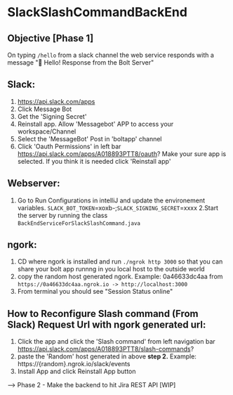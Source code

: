# SlackSlashCommandBackEnd

## Objective [Phase 1]
On typing `/hello` from a slack channel the web service responds with a message ":wave: Hello! Response from the Bolt Server"

Slack:
-----
1. https://api.slack.com/apps
2. Click Message Bot
3. Get the 'Signing Secret'
4. Reinstall app. Allow 'Messagebot' APP to access your workspace/Channel
5. Select the 'MessageBot' Post in 'boltapp' channel
6. Click 'Oauth Permissions' in left bar https://api.slack.com/apps/A018893PTT8/oauth? Make your sure app is selected. If you think it is needed click 'Reinstall      app'


Webserver:
--------
1. Go to Run Configurations in intelliJ and update the environement variables.
`SLACK_BOT_TOKEN`=xoxb-;`SLACK_SIGNING_SECRET`=xxxx
2.Start the server by running the class `BackEndServiceForSlackSlashCommand.java`


ngork:
-----
1. CD where ngork is installed and run `./ngrok http 3000` so that you can share your bolt app runnng in you local host to the outside world
2. copy the random host generated ngork. Example: 0a46633dc4aa from `https://0a46633dc4aa.ngrok.io -> http://localhost:3000`
3. From terminal you should see "Session Status online"

How to Reconfigure Slash command (From Slack) Request Url with ngork  generated url:
------------------------------------------------------------------------------------
1. Click the app and click the 'Slash command' from left navigation bar https://api.slack.com/apps/A018893PTT8/slash-commands?
2. paste  the 'Random' host generated in above **step 2.** Example: https://{random}.ngrok.io/slack/events
4. Install App and click Reinstall App button

--> Phase 2 - Make the backend to hit Jira REST API [WIP]



